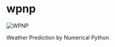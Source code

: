 # wpnp

![WPNP](https://github.com/prl900/wpnp/raw/master/WPNP.jpg)

Weather Prediction by Numerical Python
